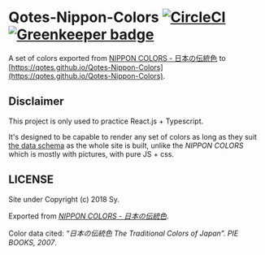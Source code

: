 # Qotes-Nippon-Colors [![CircleCI](https://img.shields.io/circleci/project/github/Qotes/Qotes-Nippon-Colors/master.svg)](https://circleci.com/gh/Qotes/Qotes-Nippon-Colors) [![Greenkeeper badge](https://badges.greenkeeper.io/Qotes/Qotes-Nippon-Colors.svg)](https://greenkeeper.io/)

A set of colors exported from [NIPPON COLORS - 日本の伝統色](http://nipponcolors.com) to [https://qotes.github.io/Qotes-Nippon-Colors](https://qotes.github.io/Qotes-Nippon-Colors).

## Disclaimer

This project is only used to practice React.js + Typescript.

It's designed to be capable to render any set of colors as long as they suit [the data schema](src/colors.ts) as the whole site is built, unlike the _NIPPON COLORS_ which is mostly with pictures, with pure JS + css.

## LICENSE

Site under Copyright (c) 2018 Sy.

Exported from _[NIPPON COLORS - 日本の伝統色](http://nipponcolors.com)_.

Color data cited: _“日本の伝統色 The Traditional Colors of Japan”. PIE BOOKS, 2007_.
